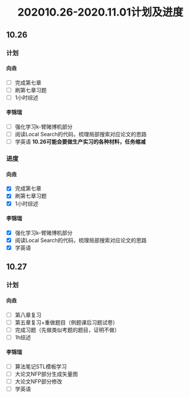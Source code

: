 # <center>202010.26-2020.11.01计划及进度

## 10.26

### 计划

#### 向垚

- [ ] 完成第七章
- [ ] 刷第七章习题
- [ ] 1小时综述

#### 李锦瑞

- [ ] 强化学习k-臂赌博机部分
- [ ] 阅读Local Search的代码，梳理局部搜索对应论文的思路
- [ ] 学英语
**10.26可能会要做生产实习的各种材料，任务缩减**

### 进度

#### 向垚

- [x] 完成第七章
- [x] 刷第七章习题
- [x] 1小时综述

#### 李锦瑞

- [x] 强化学习k-臂赌博机部分
- [x] 阅读Local Search的代码，梳理局部搜索对应论文的思路
- [x] 学英语

## 10.27

### 计划

#### 向垚

- [ ] 第八章复习
- [ ] 第五章复习+重做题目（例题课后习题试卷）
- [ ] 完成习题（先做类似考题的题目，证明不做）
- [ ] 1h综述

#### 李锦瑞

- [ ] 算法笔记STL模板学习
- [ ] 大论文NFP部分生成矢量图
- [ ] 大论文NFP部分修改
- [ ] 学英语